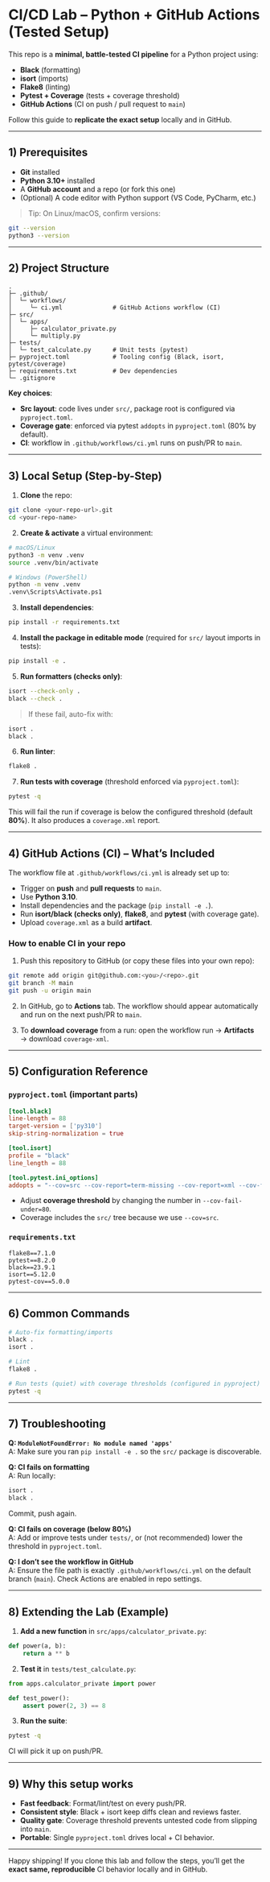 # CI/CD Lab – Python + GitHub Actions (Tested Setup)

This repo is a **minimal, battle-tested CI pipeline** for a Python project using:
- **Black** (formatting)
- **isort** (imports)
- **Flake8** (linting)
- **Pytest + Coverage** (tests + coverage threshold)
- **GitHub Actions** (CI on push / pull request to `main`)

Follow this guide to **replicate the exact setup** locally and in GitHub.

---

## 1) Prerequisites

- **Git** installed
- **Python 3.10+** installed
- A **GitHub account** and a repo (or fork this one)
- (Optional) A code editor with Python support (VS Code, PyCharm, etc.)

> Tip: On Linux/macOS, confirm versions:
```bash
git --version
python3 --version
```

---

## 2) Project Structure

```
.
├─ .github/
│  └─ workflows/
│     └─ ci.yml              # GitHub Actions workflow (CI)
├─ src/
│  └─ apps/
│     ├─ calculator_private.py
│     └─ multiply.py
├─ tests/
│  └─ test_calculate.py      # Unit tests (pytest)
├─ pyproject.toml            # Tooling config (Black, isort, pytest/coverage)
├─ requirements.txt          # Dev dependencies
└─ .gitignore
```

**Key choices**:
- **Src layout**: code lives under `src/`, package root is configured via `pyproject.toml`.
- **Coverage gate**: enforced via pytest `addopts` in `pyproject.toml` (80% by default).
- **CI**: workflow in `.github/workflows/ci.yml` runs on push/PR to `main`.

---

## 3) Local Setup (Step-by-Step)

1) **Clone** the repo:
```bash
git clone <your-repo-url>.git
cd <your-repo-name>
```

2) **Create & activate** a virtual environment:
```bash
# macOS/Linux
python3 -m venv .venv
source .venv/bin/activate

# Windows (PowerShell)
python -m venv .venv
.venv\Scripts\Activate.ps1
```

3) **Install dependencies**:
```bash
pip install -r requirements.txt
```

4) **Install the package in editable mode** (required for `src/` layout imports in tests):
```bash
pip install -e .
```

5) **Run formatters (checks only)**:
```bash
isort --check-only .
black --check .
```
> If these fail, auto-fix with:
```bash
isort .
black .
```

6) **Run linter**:
```bash
flake8 .
```

7) **Run tests with coverage** (threshold enforced via `pyproject.toml`):
```bash
pytest -q
```
This will fail the run if coverage is below the configured threshold (default **80%**). It also produces a `coverage.xml` report.

---

## 4) GitHub Actions (CI) – What’s Included

The workflow file at `.github/workflows/ci.yml` is already set up to:
- Trigger on **push** and **pull requests** to `main`.
- Use **Python 3.10**.
- Install dependencies and the package (`pip install -e .`).
- Run **isort/black (checks only)**, **flake8**, and **pytest** (with coverage gate).
- Upload `coverage.xml` as a build **artifact**.

### How to enable CI in your repo

1) Push this repository to GitHub (or copy these files into your own repo):
```bash
git remote add origin git@github.com:<you>/<repo>.git
git branch -M main
git push -u origin main
```

2) In GitHub, go to **Actions** tab. The workflow should appear automatically and run on the next push/PR to `main`.

3) To **download coverage** from a run: open the workflow run → **Artifacts** → download `coverage-xml`.

---

## 5) Configuration Reference

### `pyproject.toml` (important parts)
```toml
[tool.black]
line-length = 88
target-version = ['py310']
skip-string-normalization = true

[tool.isort]
profile = "black"
line_length = 88

[tool.pytest.ini_options]
addopts = "--cov=src --cov-report=term-missing --cov-report=xml --cov-fail-under=80"
```
- Adjust **coverage threshold** by changing the number in `--cov-fail-under=80`.
- Coverage includes the `src/` tree because we use `--cov=src`.

### `requirements.txt`
```
flake8==7.1.0
pytest==8.2.0
black==23.9.1
isort==5.12.0
pytest-cov==5.0.0
```

---

## 6) Common Commands

```bash
# Auto-fix formatting/imports
black .
isort .

# Lint
flake8 .

# Run tests (quiet) with coverage thresholds (configured in pyproject)
pytest -q
```

---

## 7) Troubleshooting

**Q: `ModuleNotFoundError: No module named 'apps'`**  
A: Make sure you ran `pip install -e .` so the `src/` package is discoverable.

**Q: CI fails on formatting**  
A: Run locally:
```bash
isort .
black .
```
Commit, push again.

**Q: CI fails on coverage (below 80%)**  
A: Add or improve tests under `tests/`, or (not recommended) lower the threshold in `pyproject.toml`.

**Q: I don’t see the workflow in GitHub**  
A: Ensure the file path is exactly `.github/workflows/ci.yml` on the default branch (`main`). Check Actions are enabled in repo settings.

---

## 8) Extending the Lab (Example)

1) **Add a new function** in `src/apps/calculator_private.py`:
```python
def power(a, b):
    return a ** b
```

2) **Test it** in `tests/test_calculate.py`:
```python
from apps.calculator_private import power

def test_power():
    assert power(2, 3) == 8
```

3) **Run the suite**:
```bash
pytest -q
```

CI will pick it up on push/PR.

---

## 9) Why this setup works

- **Fast feedback**: Format/lint/test on every push/PR.
- **Consistent style**: Black + isort keep diffs clean and reviews faster.
- **Quality gate**: Coverage threshold prevents untested code from slipping into `main`.
- **Portable**: Single `pyproject.toml` drives local + CI behavior.

---

Happy shipping! If you clone this lab and follow the steps, you’ll get the **exact same, reproducible** CI behavior locally and in GitHub.
